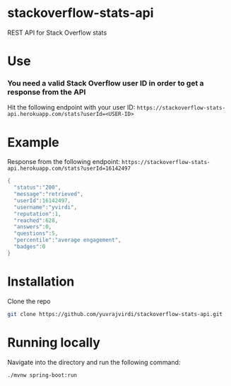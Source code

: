 # stackoverflow-stats-api
REST API for Stack Overflow stats

# Use

### You need a valid Stack Overflow user ID in order to get a response from the API

Hit the following endpoint with your user ID: `https://stackoverflow-stats-api.herokuapp.com/stats?userId=<USER-ID>`

# Example

Response from the following endpoint: `https://stackoverflow-stats-api.herokuapp.com/stats?userId=16142497`

```java
{     
  "status":"200",
  "message":"retrieved",
  "userId":16142497, 
  "username":"yvirdi",
  "reputation":1,
  "reached":628,
  "answers":0,
  "questions":5,
  "percentile":"average engagement",
  "badges":0
}
```

# Installation

Clone the repo

```bash
git clone https://github.com/yuvrajvirdi/stackoverflow-stats-api.git
```

# Running locally

Navigate into the directory and run the following command:

```bash
./mvnw spring-boot:run
```
